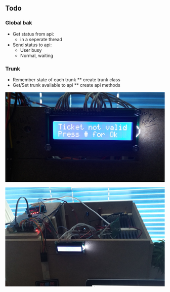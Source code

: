 ## Todo

### Global bak
* Get status from api:
    * in a seperate thread
* Send status to api:
    * User busy
    * Normal, waiting

### Trunk
* Remember state of each trunk
    ** create trunk class
* Get/Set trunk available to api
    ** create api methods

![alt tag](https://raw.githubusercontent.com/dionbosschieter/Automaat-rpi/master/img/20150411_143740_HDR.jpg)

![alt tag](https://raw.githubusercontent.com/dionbosschieter/Automaat-rpi/master/img/20150411_143748.jpg)
